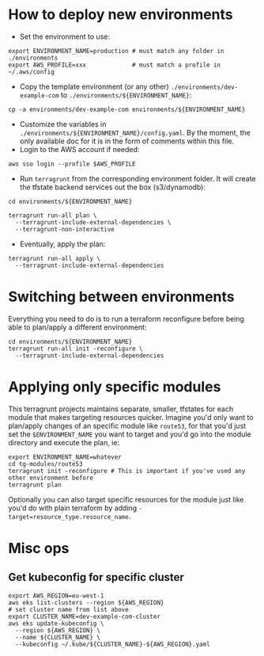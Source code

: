 # How to deploy new environments

* Set the environment to use:
```
export ENVIRONMENT_NAME=production # must match any folder in ./environments
export AWS_PROFILE=xxx             # must match a profile in ~/.aws/config
```
* Copy the template environment (or any other) `./environments/dev-example-com` to `./environments/${ENVIRONMENT_NAME}`:
```
cp -a environments/dev-example-com environments/${ENVIRONMENT_NAME}
```
* Customize the variables in `./environments/${ENVIRONMENT_NAME}/config.yaml`. By the moment, the only available doc for it is in the form of comments within this file.
* Login to the AWS account if needed:
```
aws sso login --profile $AWS_PROFILE
```
* Run `terragrunt` from the corresponding environment folder. It will create the tfstate backend services out the box (s3/dynamodb):
```
cd environments/${ENVIRONMENT_NAME}

terragrunt run-all plan \
  --terragrunt-include-external-dependencies \
  --terragrunt-non-interactive
```
* Eventually, apply the plan:
```
terragrunt run-all apply \
  --terragrunt-include-external-dependencies
```

# Switching between environments

Everything you need to do is to run a terraform reconfigure before being able to plan/apply a different environment:
```
cd environments/${ENVIRONMENT_NAME}
terragrunt run-all init -reconfigure \
  --terragrunt-include-external-dependencies
```

# Applying only specific modules

This terragrunt projects maintains separate, smaller, tfstates for each module that makes targeting resources quicker. Imagine you'd only want to plan/apply changes of an specific module like `route53`, for that you'd just set the `$ENVIRONMENT_NAME` you want to target and you'd go into the module directory and execute the plan, ie:

```
export ENVIRONMENT_NAME=whatever
cd tg-modules/route53
terragrunt init -reconfigure # This is important if you've used any other environment before
terragrunt plan
```

Optionally you can also target specific resources for the module just like you'd do with plain terraform by adding `-target=resource_type.resource_name`.

# Misc ops

## Get kubeconfig for specific cluster

```
export AWS_REGION=eu-west-1
aws eks list-clusters --region ${AWS_REGION}
# set cluster name from list above
export CLUSTER_NAME=dev-example-com-cluster
aws eks update-kubeconfig \
  --region ${AWS_REGION} \
  --name ${CLUSTER_NAME} \
  --kubeconfig ~/.kube/${CLUSTER_NAME}-${AWS_REGION}.yaml
```
